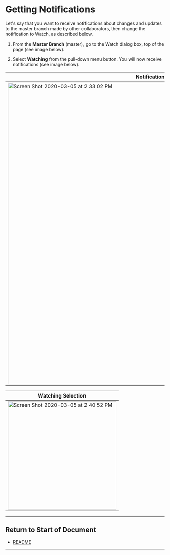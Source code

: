 # Getting Notifications

Let's say that you want to receive notifications about changes and updates to the master branch made by other collaborators, then change the notification to Watch, as described below.

1. From the **Master Branch** (master), go to the Watch dialog box, top of the page (see image below).

2. Select **Watching** from the pull-down menu button. You will now receive notifications (see image below). 

| Notification Watch |
| ------------- |
| <img width="954" alt="Screen Shot 2020-03-05 at 2 33 02 PM" src="https://user-images.githubusercontent.com/61600802/76032214-3bfec080-5eee-11ea-8b04-a7ad8a73daeb.png"> |

| Watching Selection |
| ------------- |
| <img width="343" alt="Screen Shot 2020-03-05 at 2 40 52 PM" src="https://user-images.githubusercontent.com/61600802/76032716-57b69680-5eef-11ea-8a53-2f5c60566002.png"> |

----------------------
## Return to Start of Document

* [README](README.md)
 
----------------------
